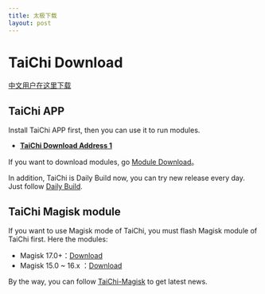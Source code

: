 ```yaml
---
title: 太极下载
layout: post
---
```


# TaiChi Download

[中文用户在这里下载](download_cn.md)

## TaiChi APP

Install TaiChi APP first, then you can use it to run modules.

- [**TaiChi Download Address 1**][stable1]

If you want to download modules, go [Module Download](../module/module.md)。

In addition, TaiChi is Daily Build now, you can try new release every day. Just follow [Daily Build][daily-build].


## TaiChi Magisk module

If you want to use Magisk mode of TaiChi, you must flash Magisk module of TaiChi first. Here the modules:

- Magisk 17.0+：[Download][taichi-magisk17]
- Magisk 15.0 ~ 16.x ：[Download][taichi-magisk16]

By the way, you can follow [TaiChi-Magisk][taichi-magisk] to get latest news.

[stable1]: https://taichi.ctfile.com/fs/19604958-392229810
[stable2]: https://www.lanzous.com/i5ibuva
[daily-build]: https://github.com/taichi-framework/Daily-Build/releases
[taichi-magisk17]: https://taichi.ctfile.com/fs/19604958-392230210
[taichi-magisk16]: https://www.lanzous.com/i37r5kh
[taichi-magisk]: https://github.com/taichi-framework/TaiChi-Magisk/releases
